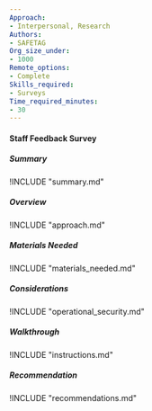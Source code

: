 ```yaml
---
Approach:
- Interpersonal, Research
Authors:
- SAFETAG
Org_size_under:
- 1000
Remote_options:
- Complete
Skills_required:
- Surveys
Time_required_minutes:
- 30
---
```


#### Staff Feedback Survey

##### Summary
!INCLUDE "summary.md"

##### Overview
!INCLUDE "approach.md"

##### Materials Needed
!INCLUDE "materials_needed.md"

##### Considerations
!INCLUDE "operational_security.md"

##### Walkthrough
!INCLUDE "instructions.md"

##### Recommendation
!INCLUDE "recommendations.md"

